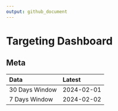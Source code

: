 ```yaml
---
output: github_document
---
```


# Targeting Dashboard



## Meta


|Data           |Latest     |
|:--------------|:----------|
|30 Days Window |2024-02-01 |
|7 Days Window  |2024-02-02 |
